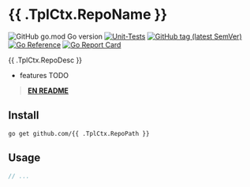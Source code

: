 # {{ .TplCtx.RepoName }}

![GitHub go.mod Go version](https://img.shields.io/github/go-mod/go-version/gookit/gcli?style=flat-square)
[![Unit-Tests](https://github.com/gookit/gcli/actions/workflows/go.yml/badge.svg)](https://github.com/gookit/gcli/actions/workflows/go.yml)
[![GitHub tag (latest SemVer)](https://img.shields.io/github/tag/gookit/gcli)](https://github.com/gookit/gcli)
[![Go Reference](https://pkg.go.dev/badge/github.com/gookit/goutil.svg)](https://pkg.go.dev/github.com/gookit/goutil)
[![Go Report Card](https://goreportcard.com/badge/github.com/gookit/gcli)](https://goreportcard.com/report/github.com/gookit/gcli)

{{ .TplCtx.RepoDesc }}

- features TODO

> **[EN README](README.md)**

## Install

```shell
go get github.com/{{ .TplCtx.RepoPath }}
```

## Usage

```go
// ...
```

